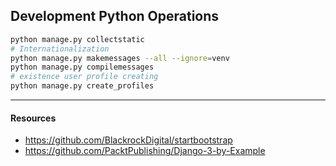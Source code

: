 ## Development Python Operations
```bash
python manage.py collectstatic
# Internationalization
python manage.py makemessages --all --ignore=venv
python manage.py compilemessages
# existence user profile creating
python manage.py create_profiles
```
---

#### Resources
- https://github.com/BlackrockDigital/startbootstrap
- https://github.com/PacktPublishing/Django-3-by-Example
